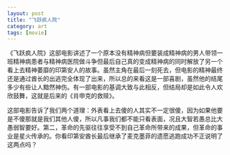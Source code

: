 ```yaml
---
layout: post
title: "飞跃疯人院"
category: art
tags: [movie]
---
```


《飞跃疯人院》这部电影讲述了一个原本没有精神病但要装成精神病的男人带领一班精神病患者与精神病医院做斗争但最后自己真的变成精神病的同时解放了另一个看上去精神萎靡的印第安人的故事。虽然主角在最后一刻死去，但电影的精神最终还是通过酋长的出逃完全体现了出来，所以总的来看这是一部喜剧，虽然他的结尾多少有些让人黯然神伤。有一部电影的基调大致与此相反，但结局却是如此令人欢欣鼓舞，这就是后来的《肖申克的救赎》。


这部电影告诉了我们两个道理：外表看上去傻的人其实不一定很傻，因为如果他要是不傻那就是我们其他人傻，所以凡事我们都不能只看表面，况且大智若愚总比大愚弱智要好。第二，革命的先驱往往享受不到自己革命所带来的成果，但革命的事业是星火传承的。你看印第安酋长最后继承了麦克墨菲的遗愿逃跑成功不正说明了这两点吗？
